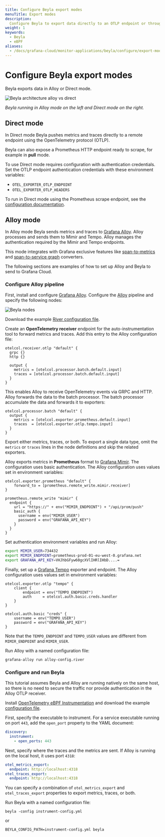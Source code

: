 ```yaml
---
title: Configure Beyla export modes
menuTitle: Export modes
description:
  Configure Beyla to export data directly to an OTLP endpoint or through Alloy.
weight: 1
keywords:
  - Beyla
  - eBPF
aliases:
  - /docs/grafana-cloud/monitor-applications/beyla/configure/export-modes/
---
```


# Configure Beyla export modes

Beyla exports data in Alloy or Direct mode.

![Beyla architecture alloy vs direct](https://grafana.com/media/docs/grafana-cloud/beyla/alloy-vs-direct.png)

_Beyla running in Alloy mode on the left and Direct mode on the right._

## Direct mode

In Direct mode Beyla pushes metrics and traces directly to a remote endpoint
using the OpenTelemetry protocol (OTLP).

Beyla can also expose a Prometheus HTTP endpoint ready to scrape, for example in
**pull** mode.

To use Direct mode requires configuration with authentication credentials. Set
the OTLP endpoint authentication credentials with these environment variables:

- `OTEL_EXPORTER_OTLP_ENDPOINT`
- `OTEL_EXPORTER_OTLP_HEADERS`

To run in Direct mode using the Prometheus scrape endpoint, see the
[configuration documentation](../options/).

## Alloy mode

In Alloy mode Beyla sends metrics and traces to [Grafana Alloy](/docs/alloy/).
Alloy processes and sends them to Mimir and Tempo. Alloy manages the
authentication required by the Mimir and Tempo endpoints.

This mode integrates with Grafana exclusive features like
[span-to-metrics](/docs/tempo/latest/metrics-generator/span_metrics/) and
[span-to-service graph](/docs/tempo/latest/metrics-generator/service_graphs/)
converters.

The following sections are examples of how to set up Alloy and Beyla to send to
Grafana Cloud.

### Configure Alloy pipeline

First, install and configure [Grafana Alloy](/docs/alloy/). Configure the
[Alloy](/docs/alloy/) pipeline and specify the following nodes:

![Beyla nodes](https://grafana.com/media/docs/grafana-cloud/beyla/nodes-2.png)

Download the example
[River configuration file](https://github.com/grafana/beyla/blob/main/docs/sources/configure/resources/alloy-config.river).

Create an **OpenTelemetry receiver** endpoint for the auto-instrumentation tool
to forward metrics and traces. Add this entry to the Alloy configuration file:

```alloy
otelcol.receiver.otlp "default" {
  grpc {}
  http {}

  output {
    metrics = [otelcol.processor.batch.default.input]
    traces = [otelcol.processor.batch.default.input]
  }
}
```

This enables Alloy to receive OpenTelemetry events via GRPC and HTTP. Alloy
forwards the data to the batch processor. The batch processor accumulate the
data and forwards it to exporters:

```alloy
otelcol.processor.batch "default" {
  output {
    metrics = [otelcol.exporter.prometheus.default.input]
    traces  = [otelcol.exporter.otlp.tempo.input]
  }
}
```

Export either metrics, traces, or both. To export a single data type, omit the
`metrics` or `traces` lines in the node definitions and skip the related
exporters.

Alloy exports metrics in **Prometheus** format to [Grafana Mimir](/oss/mimir/).
The configuration uses basic authentication. The Alloy configuration uses values
set in environment variables:

```alloy
otelcol.exporter.prometheus "default" {
    forward_to = [prometheus.remote_write.mimir.receiver]
}

prometheus.remote_write "mimir" {
  endpoint {
    url = "https://" + env("MIMIR_ENDPOINT") + "/api/prom/push"
    basic_auth {
      username = env("MIMIR_USER")
      password = env("GRAFANA_API_KEY")
    }
  }
}
```

Set authentication environment variables and run Alloy:

```sh
export MIMIR_USER=734432
export MIMIR_ENDPOINT=prometheus-prod-01-eu-west-0.grafana.net
export GRAFANA_API_KEY=VHJhbGFyw60gcXVlIHRlIHbD....=
```

Finally, set up a [Grafana Tempo](/oss/tempo/) exporter and endpoint. The Alloy
configuration uses values set in environment variables:

```alloy
otelcol.exporter.otlp "tempo" {
    client {
        endpoint = env("TEMPO_ENDPOINT")
        auth     = otelcol.auth.basic.creds.handler
    }
}

otelcol.auth.basic "creds" {
    username = env("TEMPO_USER")
    password = env("GRAFANA_API_KEY")
}
```

Note that the `TEMPO_ENDPOINT` and `TEMPO_USER` values are different from
`MIMIR_ENDPOINT` and `MIMIR_USER`.

Run Alloy with a named configuration file:

```sh
grafana-alloy run alloy-config.river
```

### Configure and run Beyla

This tutorial assumes Beyla and Alloy are running natively on the same host, so
there is no need to secure the traffic nor provide authentication in the Alloy
OTLP receiver.

Install [OpenTelemetry eBPF Instrumentation](../../setup/) and download the
example
[configuration file](https://github.com/grafana/beyla/blob/main/docs/sources/configure/resources/instrumenter-config.yml).

First, specify the executable to instrument. For a service executable running on
port `443`, add the `open_port` property to the YAML document:

```yaml
discovery:
  instrument:
    - open_ports: 443
```

Next, specify where the traces and the metrics are sent. If Alloy is running on
the local host, it uses port `4318`:

```yaml
otel_metrics_export:
  endpoint: http://localhost:4318
otel_traces_export:
  endpoint: http://localhost:4318
```

You can specify a combination of `otel_metrics_export` and `otel_traces_export`
properties to export metrics, traces, or both.

Run Beyla with a named configuration file:

```
beyla -config instrument-config.yml
```

or

```
BEYLA_CONFIG_PATH=instrument-config.yml beyla
```
